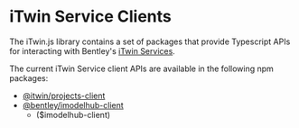 # iTwin Service Clients

The iTwin.js library contains a set of packages that provide Typescript APIs for interacting with Bentley's [iTwin Services](./iTwinService.md).

The current iTwin Service client APIs are available in the following npm packages:

- [@itwin/projects-client](https://www.npmjs.com/package/@itwin/projects-client)
- [@bentley/imodelhub-client](https://www.npmjs.com/package/@bentley/imodelhub-client)
  - ($imodelhub-client)
